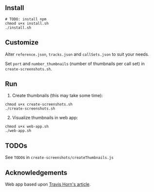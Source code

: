 ## Install 

```
# TODO: install npm
chmod u+x install.sh
./install.sh 
```

## Customize 

Alter `reference.json`, `tracks.json` and `callSets.json` to suit your needs. 

Set `port` and `number_thumbnails` (number of thumbnails per call set) in `create-screenshots.sh`.

## Run  

1. Create thumbnails (this may take some time):

```
chmod u+x create-screenshots.sh
./create-screenshots.sh
```

2. Visualize thumbnails in web app:
```
chmod u+x web-app.sh
./web-app.sh
```

## TODOs

See `TODO`s in `create-screenshots/createThumbnails.js`

## Acknowledgements

Web app based upon [Travis Horn's article](https://travishorn.com/creating-a-photo-gallery-with-vue-css-grid-3e0a3dd25285).

